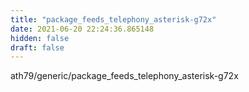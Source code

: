 ```yaml
---
title: "package_feeds_telephony_asterisk-g72x"
date: 2021-06-20 22:24:36.865148
hidden: false
draft: false
---
```


ath79/generic/package_feeds_telephony_asterisk-g72x

